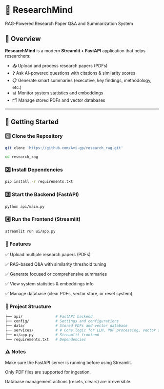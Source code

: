 # 🧠 ResearchMind
RAG-Powered Research Paper Q&A and Summarization System

## 📌 Overview
**ResearchMind** is a modern **Streamlit + FastAPI** application that helps researchers:
- 📤 Upload and process research papers (PDFs)  
- ❓ Ask AI-powered questions with citations & similarity scores  
- 📋 Generate smart summaries (executive, key findings, methodology, etc.)  
- 📊 Monitor system statistics and embeddings  
- 🗂 Manage stored PDFs and vector databases  

---

## 🚀 Getting Started

### 1️⃣ Clone the Repository
```bash
git clone 'https://github.com/Avi-gp/research_rag.git'

cd research_rag
```

### 2️⃣ Install Dependencies
```bash
pip install -r requirements.txt
```

### 3️⃣ Start the Backend (FastAPI)
```bash
python api/main.py
```

### 4️⃣ Run the Frontend (Streamlit)
```bash
streamlit run ui/app.py
```

### 🔑 Features

✅ Upload multiple research papers (PDFs)

✅ RAG-based Q&A with similarity threshold tuning

✅ Generate focused or comprehensive summaries

✅ View system statistics & embeddings info

✅ Manage database (clear PDFs, vector store, or reset system)

### 📂 Project Structure
```bash
├── api/               # FastAPI backend
├── config/            # Settings and configurations
├── data/              # Stored PDFs and vector database
├── services/          # # Core logic for LLM, PDF processing, vector store, and RAG pipeline
├── ui/app.py          # Streamlit frontend
└── requirements.txt   # Dependencies
```

### ⚠️ Notes

Make sure the FastAPI server is running before using Streamlit.

Only PDF files are supported for ingestion.

Database management actions (resets, clears) are irreversible.


